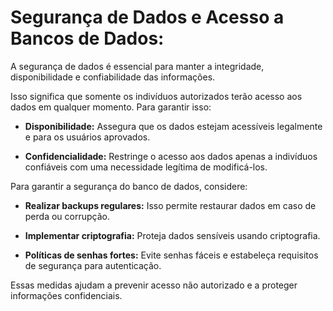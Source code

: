 # Segurança de Dados e Acesso a Bancos de Dados:

A segurança de dados é essencial para manter a integridade, disponibilidade e confiabilidade das informações. 

Isso significa que somente os indivíduos autorizados terão acesso aos dados em qualquer momento. Para garantir isso:

- **Disponibilidade:** Assegura que os dados estejam acessíveis legalmente e para os usuários aprovados.

- **Confidencialidade:** Restringe o acesso aos dados apenas a indivíduos confiáveis com uma necessidade legítima de modificá-los.

Para garantir a segurança do banco de dados, considere:

- **Realizar backups regulares:** Isso permite restaurar dados em caso de perda ou corrupção.

- **Implementar criptografia:** Proteja dados sensíveis usando criptografia.

- **Políticas de senhas fortes:** Evite senhas fáceis e estabeleça requisitos de segurança para autenticação.

Essas medidas ajudam a prevenir acesso não autorizado e a proteger informações confidenciais.
